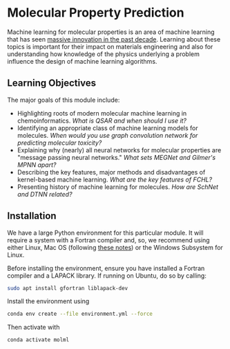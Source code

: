 # Molecular Property Prediction

Machine learning for molecular properties is an area of machine learning that has seen [massive innovation in the past decade](https://www.nature.com/articles/s41467-020-18556-9). Learning about these topics is important for their impact on materials engineering and also for understanding how knowledge of the physics underlying a problem influence the design of machine learning algorithms. 

## Learning Objectives

The major goals of this module include:

- Highlighting roots of modern molecular machine learning in chemoinformatics. *What is QSAR and when should I use it?*
- Identifying an appropriate class of machine learning models for molecules. *When would you use graph convolution network for predicting molecular toxicity?*
- Explaining why (nearly) all neural networks for molecular properties are "message passing neural networks." *What sets MEGNet and Gilmer's MPNN apart?*
- Describing the key features, major methods and disadvantages of kernel-based machine learning. *What are the key features of FCHL?*
- Presenting history of machine learning for molecules. *How are SchNet and DTNN related?*

## Installation

We have a large Python environment for this particular module. It will require a system with a Fortran compiler and, so, we recommend using either Linux, Mac OS (following [these notes](http://www.qmlcode.org/installation.html#note-on-apple-mac-support)) or the Windows Subsystem for Linux.

Before installing the environment, ensure you have installed a Fortran compiler and a LAPACK library. If running on Ubuntu, do so by calling:

```bash
sudo apt install gfortran liblapack-dev
```

Install the environment using

```bash
conda env create --file environment.yml --force
```

Then activate with

```bash
conda activate molml
```
